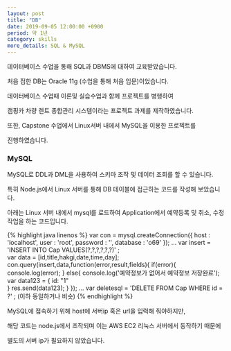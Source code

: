 ```yaml
---
layout: post
title: "DB"
date: 2019-09-05 12:00:00 +0900
period: 약 1년
category: skills
more_details: SQL & MySQL
---
```


데이터베이스 수업을 통해 SQL과 DBMS에 대하여 교육받았습니다.

처음 접한 DB는 Oracle 11g (수업을 통해 처음 입문)이었습니다.

데이터베이스 수업때 이론및 실습수업과 함께 프로젝트를 병행하여

캠핑카 차량 렌트 종합관리 시스템이라는 프로젝트 과제를 제작하였습니다.

또한, Capstone 수업에서 Linux서버 내에서 MySQL을 이용한 프로젝트를

진행하였습니다.

### MySQL

MySQL로 DDL과 DML을 사용하여 스키마 조작 및 데이터 조회를 할 수 있습니다. 

특히 Node.js에서 Linux 서버를 통해 DB 테이블에 접근하는 코드를 작성해 보았습니다.

아래는 Linux 서버 내에서 mysql를 로드하여 Application에서 예약등록 및 취소, 수정 작업을 하는 코드입니다.

{% highlight java linenos %}
  var con = mysql.createConnection({
  host     : 'localhost',
  user     : 'root',
  password : '',
  database : 'o69'
});
...
var insert = 'INSERT INTO Cap VALUES(?,?,?,?,?,?)' ;	
	var data = [id,title,hakgi,date,time,day];
		con.query(insert,data,function(error,result,fields){
			if(error){
				console.log(error);
        }
      else{
			  console.log('예약정보가 없어서 예약정보 저장완료');
		  	var data123 = {
		  		id: "1"	 	
		  	}
		  	res.send(data123);
			}
		});
...
var deletesql = 'DELETE FROM Cap WHERE id = ?' ;
(이하 동일하거나 비슷)
{% endhighlight %}

MySQL에 접속하기 위해 host에 서버ip 혹은 url을 입력해 줘야하지만, 

해당 코드는 node.js에서 조작되며 이는 AWS EC2 리눅스 서버에서 동작하기 때문에

별도의 서버 ip가 필요하지 않았습니다.
